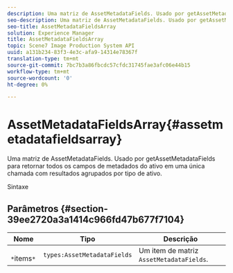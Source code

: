 ```yaml
---
description: Uma matriz de AssetMetadataFields. Usado por getAssetMetadataFields para retornar todos os campos de metadados do ativo em uma única chamada com resultados agrupados por tipo de ativo.
seo-description: Uma matriz de AssetMetadataFields. Usado por getAssetMetadataFields para retornar todos os campos de metadados do ativo em uma única chamada com resultados agrupados por tipo de ativo.
seo-title: AssetMetadataFieldsArray
solution: Experience Manager
title: AssetMetadataFieldsArray
topic: Scene7 Image Production System API
uuid: a131b234-83f3-4e3c-afa9-14314e78367f
translation-type: tm+mt
source-git-commit: 7bc7b3a86fbcdc57cfdc31745fae3afc06e44b15
workflow-type: tm+mt
source-wordcount: '0'
ht-degree: 0%

---
```



# AssetMetadataFieldsArray{#assetmetadatafieldsarray}

Uma matriz de AssetMetadataFields. Usado por getAssetMetadataFields para retornar todos os campos de metadados do ativo em uma única chamada com resultados agrupados por tipo de ativo.

Sintaxe

## Parâmetros {#section-39ee2720a3a1414c966fd47b677f7104}

| Nome | Tipo | Descrição |
|---|---|---|
| ` *`items`*` | `types:AssetMetadataFields` | Um item de matriz `AssetMetadataFields`. |

